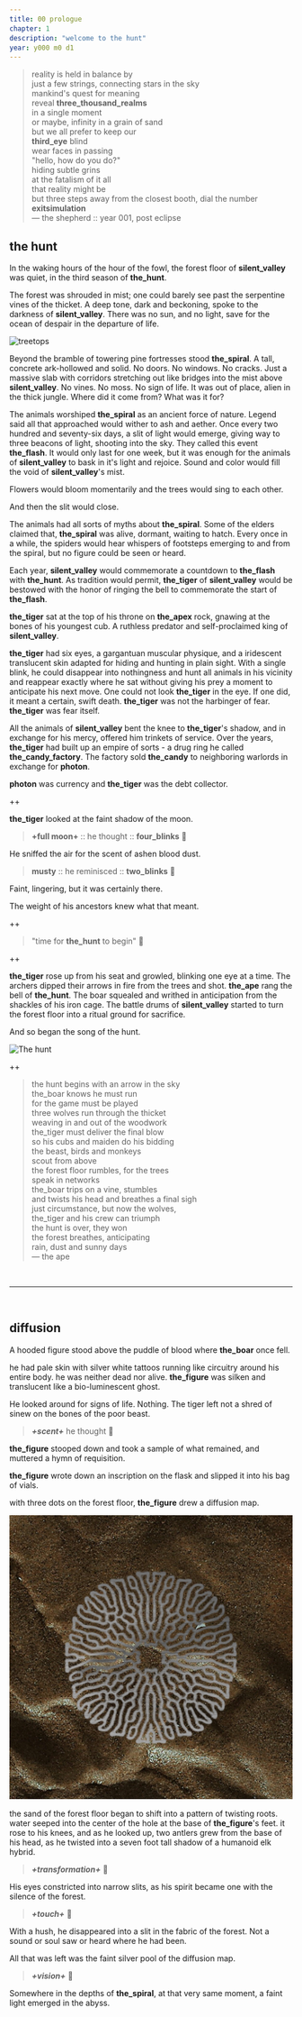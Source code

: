 ```yaml
---
title: 00 prologue
chapter: 1
description: "welcome to the hunt"
year: y000 m0 d1
---
```


> reality is held in balance by \
> just a few strings, connecting stars in the sky \
> mankind's quest for meaning \
> reveal **three_thousand_realms** \
> in a single moment \
> or maybe, infinity in a grain of sand \
> but we all prefer to keep our \
> **third_eye** blind \
> wear faces in passing \
> "hello, how do you do?" \
> hiding subtle grins \
> at the fatalism of it all \
> that reality might be \
> but three steps away from 
> the closest booth, 
> dial the number \
> **exitsimulation** \
> — the shepherd :: year 001, post eclipse

## the hunt

In the waking hours of the hour of the fowl, the forest floor of **silent_valley** was quiet, in the third season of **the_hunt**. 

The forest was shrouded in mist; one could barely see past the serpentine vines of the thicket. A deep tone, dark and beckoning, spoke to the darkness of **silent_valley**. There was no sun, and no light, save for the ocean of despair in the departure of life.


![treetops](./treetops.png)


Beyond the bramble of towering pine fortresses stood **the_spiral**. A tall, concrete ark-hollowed and solid. No doors. No windows. No cracks. Just a massive slab with corridors stretching out like bridges into the mist above **silent_valley**. No vines. No moss. No sign of life. It was out of place, alien in the thick jungle. Where did it come from? What was it for?

The animals worshiped **the_spiral** as an ancient force of nature. Legend said all that approached would wither to ash and aether. Once every two hundred and seventy-six days, a slit of light would emerge, giving way to three beacons of light, shooting into the sky. They called this event **the_flash**. It would only last for one week, but it was enough for the animals of **silent_valley** to bask in it's light and rejoice. Sound and color would fill the void of **silent_valley**'s mist. 

Flowers would bloom momentarily and the trees would sing to each other.


And then the slit would close. 


The animals had all sorts of myths about **the_spiral**. Some of the elders claimed that, **the_spiral** was alive, dormant, waiting to hatch. Every once in a while, the spiders would hear whispers of footsteps emerging to and from the spiral, but no figure could be seen or heard.

Each year, **silent_valley** would commemorate a countdown to **the_flash** with **the_hunt**. As tradition would permit, **the_tiger** of **silent_valley** would be bestowed with the honor of ringing the bell to commemorate the start of **the_flash**. 

****the_tiger**** sat at the top of his throne on **the_apex** rock, gnawing at the bones of his youngest cub. A ruthless predator and self-proclaimed king of **silent_valley**. 

**the_tiger** had six eyes, a gargantuan muscular physique, and a iridescent translucent skin adapted for hiding and hunting in plain sight. With a single blink, he could disappear into nothingness and hunt all animals in his vicinity and reappear exactly where he sat without giving his prey a moment to anticipate his next move. One could not look **the_tiger** in the eye. If one did, it meant a certain, swift death. **the_tiger** was not the harbinger of fear. **the_tiger** was fear itself.



All the animals of **silent_valley** bent the knee to **the_tiger**'s shadow, and in exchange for his mercy, offered him trinkets of service. Over the years, **the_tiger** had built up an empire of sorts - a drug ring he called **the_candy_factory**. The factory sold **the_candy** to neighboring warlords in exchange for **photon**. 

**photon** was currency and **the_tiger** was the debt collector.

++

**the_tiger** looked at the faint shadow of the moon.

> **+full moon+** :: he thought :: **four_blinks** 🐅 

He sniffed the air for the scent of ashen blood dust. 

> **musty** :: he reminisced ::  **two_blinks** 🐅

Faint, lingering, but it was certainly there. 

The weight of his ancestors knew what that meant.

++

> "time for **the_hunt** to begin" 🐅 

++

**the_tiger** rose up from his seat and growled, blinking one eye at a time. The archers dipped their arrows in fire from the trees and shot. **the_ape** rang the bell of **the_hunt**. The boar squealed and writhed in anticipation from the shackles of his iron cage. The battle drums of **silent_valley** started to turn the forest floor into a ritual ground for sacrifice. 

And so began the song of the hunt.

![The hunt](./the-hunt.png)

++

> the hunt begins with an arrow in the sky \
> the_boar knows he must run \
> for the game must be played \
> three wolves run through the thicket \
> weaving in and out of the woodwork \
> the_tiger must deliver the final blow \
> so his cubs and maiden do his bidding \
> the beast, birds and monkeys \
> scout from above \
> the forest floor rumbles, for the trees \
> speak in networks \
> the_boar trips on a vine, stumbles \
> and twists his head and breathes a final sigh \
> just circumstance, but now the wolves, \
> the_tiger and his crew can triumph \
> the hunt is over, they won \
> the forest breathes, anticipating \
> rain, dust and sunny days \
> — the ape

&nbsp;


---

&nbsp;

## diffusion

A hooded figure stood above the puddle of blood where **the_boar** once fell. 

he had pale skin with silver white tattoos running like circuitry around his entire body. he was neither dead nor alive. **the_figure** was silken and translucent like a bio-luminescent ghost. 

He looked around for signs of life. Nothing. The tiger left not a shred of sinew on the bones of the poor beast. 

>  ***+scent+*** he thought 🦌

**the_figure** stooped down and took a sample of what remained, and muttered a hymn of requisition.

**the_figure** wrote down an inscription on the flask and slipped it into his bag of vials. 

with three dots on the forest floor, **the_figure** drew a diffusion map. 

![diffusion](./diffusion.png)

the sand of the forest floor began to shift into a pattern of twisting roots. water seeped into the center of the hole at the base of **the_figure**'s feet. it rose to his knees, and as he looked up, two antlers grew from the base of his head, as he twisted into a seven foot tall shadow of a humanoid elk hybrid.

> ***+transformation+*** 🦌

His eyes constricted into narrow slits, as his spirit became one with the silence of the forest.

> ***+touch+*** 🦌

With a hush, he disappeared into a slit in the fabric of the forest. Not a sound or soul saw or heard where he had been.

All that was left was the faint silver pool of the diffusion map.

> ***+vision+*** 🦌

Somewhere in the depths of **the_spiral**, at that very same moment, a faint light emerged in the abyss.
